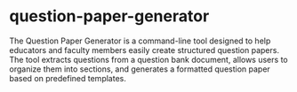 # question-paper-generator
The Question Paper Generator is a command-line tool designed to help educators and faculty members easily create structured question papers. The tool extracts questions from a question bank document, allows users to organize them into sections, and generates a formatted question paper based on predefined templates.
